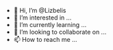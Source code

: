 - 👋 Hi, I’m @Lizbelis
- 👀 I’m interested in ...
- 🌱 I’m currently learning ...
- 💞️ I’m looking to collaborate on ...
- 📫 How to reach me ...

<!---
Lizbelis/Lizbelis is a ✨ special ✨ repository because its `README.md` (this file) appears on your GitHub profile.
You can click the Preview link to take a look at your changes.
--->
